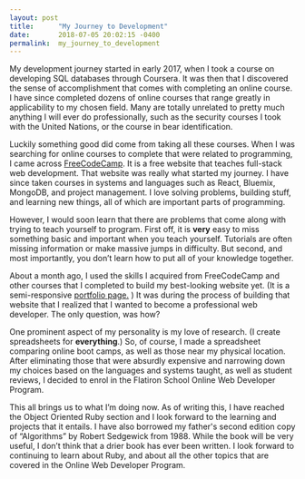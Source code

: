 ```yaml
---
layout: post
title:      "My Journey to Development"
date:       2018-07-05 20:02:15 -0400
permalink:  my_journey_to_development
---
```



My development journey started in early 2017, when I took a course on developing SQL databases through Coursera. It was then that I discovered the sense of accomplishment that comes with completing an online course. I have since completed dozens of online courses that range greatly in applicability to my chosen field. Many are totally unrelated to pretty much anything I will ever do professionally, such as the security courses I took with the United Nations, or the course in bear identification. 


Luckily something good did come from taking all these courses. When I was searching for online courses to complete that were related to programming, I came across [FreeCodeCamp](https://www.freecodecamp.org/). It is a free website that teaches full-stack web development. That website was really what started my journey. I have since taken courses in systems and languages such as React, Bluemix, MongoDB, and project management. I love solving problems, building stuff, and learning new things, all of which are important parts of programming.


However, I would soon learn that there are problems that come along with trying to teach yourself to program. First off, it is **very** easy to miss something basic and important when you teach yourself. Tutorials are often missing information or make massive jumps in difficulty. But second, and most importantly, you don’t learn how to put all of your knowledge together.


About a month ago, I used the skills I acquired from FreeCodeCamp and other courses that I completed to build my best-looking website yet. (It is a semi-responsive [portfolio page.](http://www.resays.com/) ) It was during the process of building that website that I realized that I wanted to become a professional web developer. The only question, was how?


One prominent aspect of my personality is my love of research. (I create spreadsheets for **everything**.) So, of course, I made a spreadsheet comparing online boot camps, as well as those near my physical location. After eliminating those that were absurdly expensive and narrowing down my choices based on the languages and systems taught, as well as student reviews, I decided to enrol in the Flatiron School Online Web Developer Program.


This all brings us to what I’m doing now. As of writing this, I have reached the Object Oriented Ruby section and I look forward to the learning and projects that it entails. I have also borrowed my father's second edition copy of “Algorithms” by Robert Sedgewick from 1988. While the book will be very useful, I don’t think that a drier book has ever been written. I look forward to continuing to learn about Ruby, and about all the other topics that are covered in the Online Web Developer Program.
